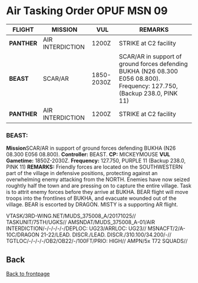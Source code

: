 # Air Tasking Order OPUF MSN 09


| **FLIGHT** | **MISSION**| **VUL**|  **REMARKS** |
| ------ | ---- | ------ | ---- |
**PANTHER**  |AIR INTERDICTION| 1200Z| STRIKE at C2 facility |
**BEAST**    | SCAR/AR | 1850-2030Z | SCAR/AR in support of ground forces defending BUKHA (N26 08.300 E056 08.800). Frequency: 127.750,  (Backup 238.0, PINK 11)
**PANTHER**  |AIR INTERDICTION| 1200Z| STRIKE at C2 facility |



### BEAST:
**Mission**SCAR/AR in support of ground forces defending BUKHA (N26 08.300 E056 08.800).
**Controller:** BEAST.
**CP:** MICKEYMOUSE
**VUL Gametime:** 1850Z-2030Z.
**Frequency:** 127.750, PURPLE 11 (Backup 238.0, PINK 11)
**REMARKS:** Friendly forces are located on the SOUTHWESTERN part of the village in defensive positions, protecting against an overwhelming enemy attacking from the NORTH. Enemies have now seized roughtly half the town and are pressing on to capture the entire village.
Task is to attrit enemy forces before they arrive at BUKHA.
BEAR flight will move troops into the frontlines of BUKHA, and evacuate wounded out of the village. BEAR is escorted by DRAGON.
MISTY is a supporting AR flight.







VTASK/3RD-WING.NET/MUDS_375008_A/20171025//
TASKUNIT/75TH/UGKS//
AMSNDAT/MUDS_375008_A-01/AIR INTERDICTION/-/-/-/-/-/DEPLOC: UG23/ARRLOC: UG23//
MSNACFT/2/A-10C/DRAGON 21-22/LEAD. DISCR./LEAD. DISCR./310.100/34.200/-//
TGTLOC/-/-/-/-/OB2/OB22/-/100FT/PRIO: HIGH//
AMPN/5x T72 SQUADS//



## Back
[Back to frontpage](https://132nd-vwing.github.io/OPUF-Brief/)